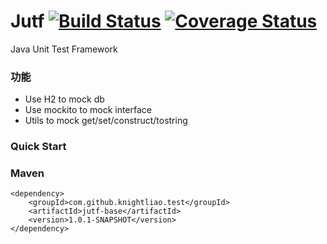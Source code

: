 Jutf [![Build Status](https://travis-ci.org/knightliao/jutf.svg?branch=master)](https://travis-ci.org/knightliao/jutf) [![Coverage Status](https://coveralls.io/repos/github/knightliao/jtf/badge.svg?branch=master)](https://coveralls.io/github/knightliao/jutf?branch=master)
=======

Java Unit Test Framework 

### 功能

- Use H2 to mock db
- Use mockito to mock interface 
- Utils to mock get/set/construct/tostring

### Quick Start



### Maven

    <dependency>
        <groupId>com.github.knightliao.test</groupId>
        <artifactId>jutf-base</artifactId>
        <version>1.0.1-SNAPSHOT</version>
    </dependency>